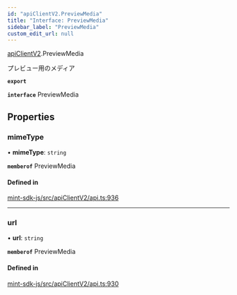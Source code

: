 ```yaml
---
id: "apiClientV2.PreviewMedia"
title: "Interface: PreviewMedia"
sidebar_label: "PreviewMedia"
custom_edit_url: null
---
```


[apiClientV2](../modules/apiClientV2).PreviewMedia

プレビュー用のメディア

**`export`**

**`interface`** PreviewMedia

## Properties

### mimeType

• **mimeType**: `string`

**`memberof`** PreviewMedia

#### Defined in

[mint-sdk-js/src/apiClientV2/api.ts:936](https://github.com/KyuzanInc/mint-sdk-js/blob/d2ac52e/src/apiClientV2/api.ts#L936)

___

### url

• **url**: `string`

**`memberof`** PreviewMedia

#### Defined in

[mint-sdk-js/src/apiClientV2/api.ts:930](https://github.com/KyuzanInc/mint-sdk-js/blob/d2ac52e/src/apiClientV2/api.ts#L930)
